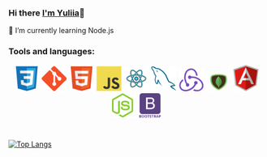 ### Hi there [I'm Yuliia](https://www.linkedin.com/in/%D1%8E%D0%BB%D1%96%D1%8F-%D0%BE%D1%81%D0%B0%D0%B4%D1%87%D1%83%D0%BA-548694248/)👋

🌱 I’m currently learning Node.js

<!-- ![Anurag's GitHub stats](https://github-readme-stats.vercel.app/api?username=ylyanovikova&theme=vue&show_icons=true) -->

### Tools and languages:
<div id="header" align="center" margin-bottom="50px">
  <img src="https://github.com/ylyanovikova/ylyanovikova/blob/main/images/css.svg" width="50"/>
  <img src="https://github.com/ylyanovikova/ylyanovikova/blob/main/images/git.svg" width="50"/>
  <img src="https://github.com/ylyanovikova/ylyanovikova/blob/main/images/html.svg" width="50"/>
  <img src="https://github.com/ylyanovikova/ylyanovikova/blob/main/images/js.svg" width="50"/>
  <img src="https://github.com/ylyanovikova/ylyanovikova/blob/main/images/react.svg" width="50"/>
  <img src="https://github.com/ylyanovikova/ylyanovikova/blob/main/images/sql.svg" width="50"/>
  <img src="https://github.com/ylyanovikova/ylyanovikova/blob/main/images/redux.png" width="50"/>
  <img src="https://github.com/ylyanovikova/ylyanovikova/blob/main/images/mongoDB.png" width="50"/>
  <img src="https://github.com/ylyanovikova/ylyanovikova/blob/main/images/angular.png" width="50"/>
  <img src="https://github.com/ylyanovikova/ylyanovikova/blob/main/images/nodejs.svg" width="50"/>
  <img src="https://github.com/ylyanovikova/ylyanovikova/blob/main/images/bootstrap.svg" width="50"/>
</div>

#

[![Top Langs](https://github-readme-stats.vercel.app/api/top-langs/?username=ylyanovikova&layout=compact)](https://github.com/anuraghazra/github-readme-stats)
